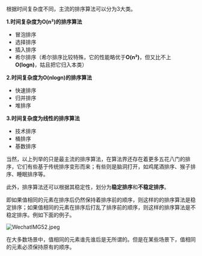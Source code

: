 根据时间复杂度不同，主流的排序算法可以分为3大类。

**1.时间复杂度为O(n²)的排序算法**

* 冒泡排序
* 选择排序
* 插入排序
* 希尔排序（希尔排序比较特殊，它的性能略优于**O(n²)**，但又比不上**O(logn)**，姑且把它归入本类）

**2.时间复杂度为O(nlogn)的排序算法**

* 快速排序
* 归并排序
* 堆排序

**3.时间复杂度为线性的排序算法**

* 技术排序
* 桶排序
* 基数排序

当然，以上列举的只是最主流的排序算法，在算法界还存在着更多五花八门的排序，它们有些基于传统排序变形而来；有些则是脑洞打开，如鸡尾酒排序、猴子排序、睡眠排序等。

此外，排序算法还可以根据其稳定性，划分为**稳定排序**和**不稳定排序**。

即如果值相同的元素在排序后仍然保持着排序前的顺序，则这样的的排序算法是稳定排序；如果值相同的元素在排序后打乱了排序前的顺序，则这样的排序算法是不稳定排序。例如下面的例子。

![WechatIMG52.jpeg](http://ww1.sinaimg.cn/large/006Vpl27gy1g9p76ytn53j31hc0p9kg5.jpg)

在大多数场景中，值相同的元素谁先谁后是无所谓的。但是在某些场景下，值相同的元素必须保持原有的顺序。

